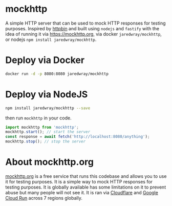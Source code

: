 # mockhttp
A simple HTTP server that can be used to mock HTTP responses for testing purposes. Inspired by [httpbin](https://httpbin.org/) and built using `nodejs` and `fastify` with the idea of running it via https://mockhttp.org, via docker `jaredwray/mockhttp`, or nodejs `npm install jaredwray/mockhttp`.

# Deploy via Docker
```bash
docker run -d -p 8080:8080 jaredwray/mockhttp
```

# Deploy via NodeJS
```bash
npm install jaredwray/mockhttp --save
```

then run `mockhttp` in your code.

```javascript
import mockhttp from 'mockhttp';
mockhttp.start(); // start the server
const response = await fetch('http://localhost:8080/anything');
mockhttp.stop(); // stop the server
```

# About mockhttp.org 

[mockhttp.org](https://mockhttp.org) is a free service that runs this codebase and allows you to use it for testing purposes. It is a simple way to mock HTTP responses for testing purposes. It is globally available has some limitations on it to prevent abuse but many people will not see it. It is ran via [Cloudflare](https://cloudflare.com) and [Google Cloud Run](https://cloud.google.com/run/) across 7 regions globally.
